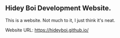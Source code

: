 ## Hidey Boi Development Website.

This is a website.
Not much to it, I just think it's neat.

Website URL: https://hideyboi.github.io/

